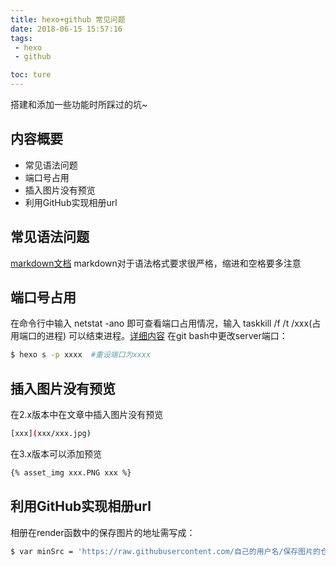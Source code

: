 ```yaml
---
title: hexo+github 常见问题
date: 2018-06-15 15:57:16
tags:
 - hexo
 - github

toc: ture
---
```


搭建和添加一些功能时所踩过的坑~

## 内容概要
* 常见语法问题
* 端口号占用
* 插入图片没有预览
* 利用GitHub实现相册url

<!--more-->

## 常见语法问题
[markdown文档](http://www.markdown.cn/#overview)
markdown对于语法格式要求很严格，缩进和空格要多注意

## 端口号占用
在命令行中输入 netstat -ano 即可查看端口占用情况，输入 taskkill /f /t /xxx(占用端口的进程) 可以结束进程。[详细内容](https://jingyan.baidu.com/article/3c48dd34491d47e10be358b8.html)
在git bash中更改server端口：

```bash
$ hexo s -p xxxx  #重设端口为xxxx
```

## 插入图片没有预览
在2.x版本中在文章中插入图片没有预览

```bash
[xxx](xxx/xxx.jpg)
```

在3.x版本可以添加预览

```bash
{% asset_img xxx.PNG xxx %}
```

## 利用GitHub实现相册url
相册在render函数中的保存图片的地址需写成：

```bash
$ var minSrc = 'https://raw.githubusercontent.com/自己的用户名/保存图片的仓库/master/xxxphotos/' + data.link[i];
```










